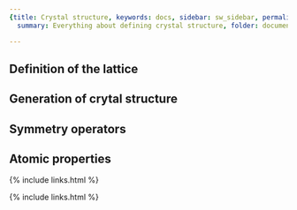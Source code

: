 ```yaml
---
{title: Crystal structure, keywords: docs, sidebar: sw_sidebar, permalink: crystal,
  summary: Everything about defining crystal structure, folder: documentation, mathjax: 'true'}

---
```


 
## Definition of the lattice
## Generation of crytal structure
## Symmetry operators
## Atomic properties
 
{% include links.html %}


{% include links.html %}
